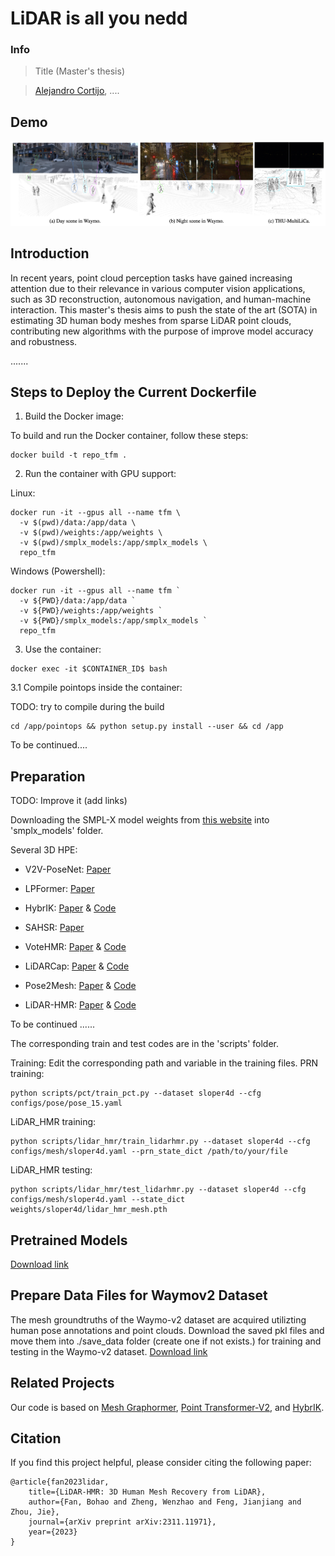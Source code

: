 # LiDAR is all you nedd

### Info

> Title (Master's thesis)

> [Alejandro Cortijo](https://cortijo02.github.io/), ....

## Demo
![demo](./assets/demo.png)


## Introduction

In recent years, point cloud perception tasks have gained increasing attention due to their relevance in various computer vision applications, such as 3D reconstruction, autonomous navigation, and human-machine interaction. This master's thesis aims to push the state of the art (SOTA) in estimating 3D human body meshes from sparse LiDAR point clouds, contributing new algorithms with the purpose of improve model accuracy and robustness. 

.......

## Steps to Deploy the Current Dockerfile

1. Build the Docker image:

To build and run the Docker container, follow these steps:

```
docker build -t repo_tfm .
```
2. Run the container with GPU support:

Linux:
```
docker run -it --gpus all --name tfm \
  -v $(pwd)/data:/app/data \
  -v $(pwd)/weights:/app/weights \
  -v $(pwd)/smplx_models:/app/smplx_models \
  repo_tfm
```

Windows (Powershell):
```
docker run -it --gpus all --name tfm `
  -v ${PWD}/data:/app/data `
  -v ${PWD}/weights:/app/weights `
  -v ${PWD}/smplx_models:/app/smplx_models `
  repo_tfm
````

3. Use the container:

````
docker exec -it $CONTAINER_ID$ bash
````

3.1 Compile pointops inside the container:

TODO: try to compile during the build

````
cd /app/pointops && python setup.py install --user && cd /app
````

To be continued....

## Preparation

TODO: Improve it (add links)

Downloading the SMPL-X model weights from [this website](https://smpl-x.is.tue.mpg.de/) into 'smplx_models' folder.

Several 3D HPE:

* V2V-PoseNet: [Paper](https://arxiv.org/abs/1711.07399)

* LPFormer: [Paper](https://arxiv.org/abs/2306.12525)

* HybrIK: [Paper](https://arxiv.org/abs/2011.14672) & [Code](https://github.com/jeffffffli/HybrIK)

* SAHSR: [Paper](https://openaccess.thecvf.com/content_ICCV_2019/html/Jiang_Skeleton-Aware_3D_Human_Shape_Reconstruction_From_Point_Clouds_ICCV_2019_paper.html)

* VoteHMR: [Paper](https://arxiv.org/abs/2110.08729) & [Code](https://github.com/hanabi7/VoteHMR)

* LiDARCap: [Paper](https://arxiv.org/abs/2203.14698) & [Code](https://github.com/jingyi-zhang/LiDARCap)

* Pose2Mesh: [Paper](https://arxiv.org/abs/2008.09047) & [Code](https://github.com/hongsukchoi/Pose2Mesh_RELEASE)

* LiDAR-HMR: [Paper](https://arxiv.org/pdf/2311.11971) & [Code](https://github.com/soullessrobot/LiDAR-HMR/tree/main)

To be continued ......

The corresponding train and test codes are in the 'scripts' folder.

Training:
Edit the corresponding path and variable in the training files.
PRN training:
```
python scripts/pct/train_pct.py --dataset sloper4d --cfg configs/pose/pose_15.yaml
```
LiDAR_HMR training:
```
python scripts/lidar_hmr/train_lidarhmr.py --dataset sloper4d --cfg configs/mesh/sloper4d.yaml --prn_state_dict /path/to/your/file
```
LiDAR_HMR testing:
```
python scripts/lidar_hmr/test_lidarhmr.py --dataset sloper4d --cfg configs/mesh/sloper4d.yaml --state_dict weights/sloper4d/lidar_hmr_mesh.pth
```
## Pretrained Models
[Download link](https://cloud.tsinghua.edu.cn/d/937a4af3a7cb4c5b8e89/)

## Prepare Data Files for Waymov2 Dataset
The mesh groundtruths of the Waymo-v2 dataset are acquired utilizting human pose annotations and point clouds. Download the saved pkl files and move them into ./save_data folder (create one if not exists.) for training and testing in the Waymo-v2 dataset.
[Download link](https://cloud.tsinghua.edu.cn/d/0840c820c33745e58aa7/)

## Related Projects

Our code is based on [Mesh Graphormer](https://arxiv.org/abs/2104.00272), [Point Transformer-V2](https://github.com/Pointcept/PointTransformerV2), and [HybrIK](https://arxiv.org/abs/2011.14672).

## Citation

If you find this project helpful, please consider citing the following paper:
```
@article{fan2023lidar,
    title={LiDAR-HMR: 3D Human Mesh Recovery from LiDAR},
    author={Fan, Bohao and Zheng, Wenzhao and Feng, Jianjiang and Zhou, Jie},
    journal={arXiv preprint arXiv:2311.11971},
    year={2023}
}
```
